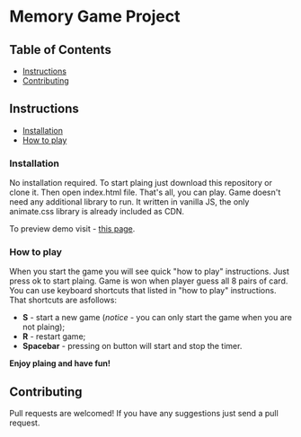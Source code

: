 # Memory Game Project

## Table of Contents

* [Instructions](#instructions)
* [Contributing](#contributing)

## Instructions

* [Installation](#installation)
* [How to play](#howtoplay)

### Installation

No installation required. To start plaing just download this repository or clone it. Then open index.html file. That's all, you can play.
Game doesn't need any additional library to run. It written in vanilla JS, the only animate.css library is already included as CDN.

To preview demo visit - [this page](https://dimafeoktistov.github.io/memory-cards-project/).

### How to play

When you start the game you will see quick "how to play" instructions. Just press ok to start plaing.
Game is won when player guess all 8 pairs of card. You can use keyboard shortcuts that listed in "how to play" instructions.
That shortcuts are asfollows:

* **S** - start a new game (_notice_ - you can only start the game when you are not plaing);
* **R** - restart game;
* **Spacebar** - pressing on button will start and stop the timer.

**Enjoy plaing and have fun!**

## Contributing

Pull requests are welcomed! If you have any suggestions just send a pull request.
